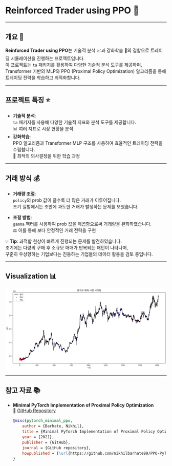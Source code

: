 # Reinforced Trader using PPO 🚀

---

## 개요 📝

**Reinforced Trader using PPO**는 기술적 분석 📈과 강화학습 🤖의 결합으로 트레이딩 시뮬레이션을 진행하는 프로젝트입니다.  
이 프로젝트는 `ta` 패키지를 활용하여 다양한 기술적 분석 도구를 제공하며, Transformer 기반의 MLP와 PPO (Proximal Policy Optimization) 알고리즘을 통해 트레이딩 전략을 학습하고 최적화합니다.

---

## 프로젝트 특징 ⭐

- **기술적 분석**:  
  `ta` 패키지를 사용해 다양한 기술적 지표와 분석 도구를 제공합니다.  
  📊 여러 지표로 시장 현황을 분석
- **강화학습**:  
  PPO 알고리즘과 Transformer MLP 구조를 사용하여 효율적인 트레이딩 전략을 수립합니다.  
  🎯 최적의 의사결정을 위한 학습 과정

---

## 거래 방식 💰

- **거래량 조절**:  
  `policy`의 prob 값이 클수록 더 많은 거래가 이루어집니다.  
  초기 실험에서는 초반에 과도한 거래가 발생하는 문제를 보였습니다.
  
- **조정 방법**:  
  `gamma` 팩터를 사용하여 prob 값을 제곱함으로써 거래량을 완화하였습니다.  
  ⚖️ 이를 통해 보다 안정적인 거래 전략을 구현

💡 **Tip**: 과적합 현상이 빠르게 진행되는 문제를 발견하였습니다.  
초기에는 다량의 구매 후 소규모 매매가 반복되는 패턴이 나타나며,  
꾸준히 우상향하는 기업보다는 진동하는 기업들의 데이터 활용을 검토 중입니다.

---

## Visualization 📊

![트레이딩 시각화](imgs/plot.png)

---

## 참고 자료 📚

- **Minimal PyTorch Implementation of Proximal Policy Optimization**  
  🔗 [GitHub Repository](https://github.com/nikhilbarhate99/PPO-PyTorch)
  
  ```bibtex
  @misc{pytorch_minimal_ppo,
      author = {Barhate, Nikhil},
      title = {Minimal PyTorch Implementation of Proximal Policy Optimization},
      year = {2021},
      publisher = {GitHub},
      journal = {GitHub repository},
      howpublished = {\url{https://github.com/nikhilbarhate99/PPO-PyTorch}},
  }